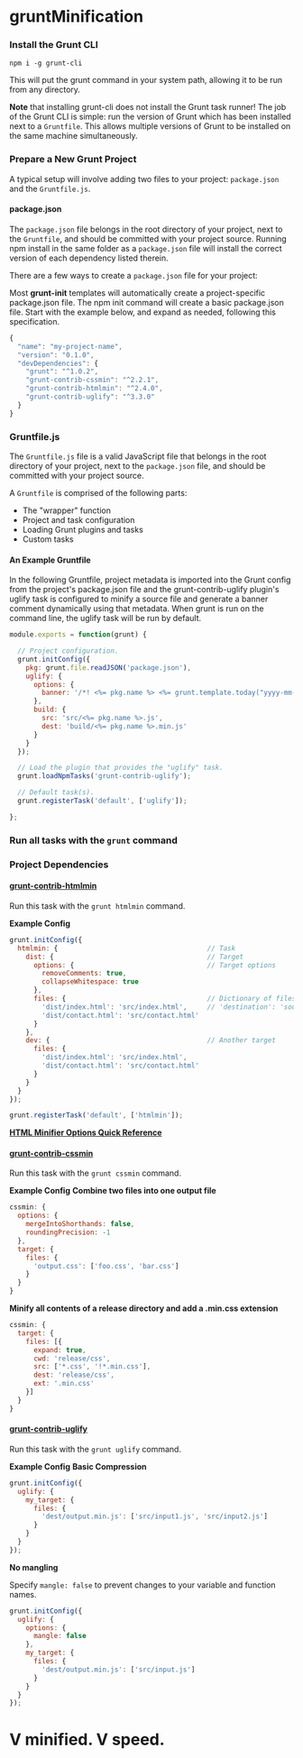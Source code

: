 # gruntMinification

### Install the Grunt CLI
```
npm i -g grunt-cli
```

This will put the grunt command in your system path, allowing it to be run from any directory.

**Note** that installing grunt-cli does not install the Grunt task runner! The job of the Grunt CLI is simple: run the version of Grunt which has been installed next to a `Gruntfile`. This allows multiple versions of Grunt to be installed on the same machine simultaneously.

### Prepare a New Grunt Project
A typical setup will involve adding two files to your project: `package.json` and the `Gruntfile.js`.

#### package.json
The `package.json` file belongs in the root directory of your project, next to the `Gruntfile`, and should be committed with your project source. Running npm install in the same folder as a `package.json` file will install the correct version of each dependency listed therein.

There are a few ways to create a `package.json` file for your project:

Most **grunt-init** templates will automatically create a project-specific package.json file.
The npm init command will create a basic package.json file.
Start with the example below, and expand as needed, following this specification.
``` javascript
{
  "name": "my-project-name",
  "version": "0.1.0",
  "devDependencies": {
    "grunt": "^1.0.2",
    "grunt-contrib-cssmin": "^2.2.1",
    "grunt-contrib-htmlmin": "^2.4.0",
    "grunt-contrib-uglify": "^3.3.0"
  }
}
```

### Gruntfile.js
The `Gruntfile.js` file is a valid JavaScript file that belongs in the root directory of your project, next to the `package.json` file, and should be committed with your project source.

A `Gruntfile` is comprised of the following parts:

* The "wrapper" function
* Project and task configuration
* Loading Grunt plugins and tasks
* Custom tasks

#### An Example Gruntfile
In the following Gruntfile, project metadata is imported into the Grunt config from the project's package.json file and the grunt-contrib-uglify plugin's uglify task is configured to minify a source file and generate a banner comment dynamically using that metadata. When grunt is run on the command line, the uglify task will be run by default.
``` javascript
module.exports = function(grunt) {

  // Project configuration.
  grunt.initConfig({
    pkg: grunt.file.readJSON('package.json'),
    uglify: {
      options: {
        banner: '/*! <%= pkg.name %> <%= grunt.template.today("yyyy-mm-dd") %> */\n'
      },
      build: {
        src: 'src/<%= pkg.name %>.js',
        dest: 'build/<%= pkg.name %>.min.js'
      }
    }
  });

  // Load the plugin that provides the "uglify" task.
  grunt.loadNpmTasks('grunt-contrib-uglify');

  // Default task(s).
  grunt.registerTask('default', ['uglify']);

};
```

### Run all tasks with the `grunt` command

### Project Dependencies
#### [grunt-contrib-htmlmin](https://github.com/gruntjs/grunt-contrib-htmlmin)

Run this task with the `grunt htmlmin` command.

**Example Config**
``` javascript
grunt.initConfig({
  htmlmin: {                                     // Task
    dist: {                                      // Target
      options: {                                 // Target options
        removeComments: true,
        collapseWhitespace: true
      },
      files: {                                   // Dictionary of files
        'dist/index.html': 'src/index.html',     // 'destination': 'source'
        'dist/contact.html': 'src/contact.html'
      }
    },
    dev: {                                       // Another target
      files: {
        'dist/index.html': 'src/index.html',
        'dist/contact.html': 'src/contact.html'
      }
    }
  }
});

grunt.registerTask('default', ['htmlmin']);
```

**[HTML Minifier Options Quick Reference](https://github.com/kangax/html-minifier#options-quick-reference)**

#### [grunt-contrib-cssmin](https://github.com/gruntjs/grunt-contrib-cssmin)

Run this task with the `grunt cssmin` command.

**Example Config**
**Combine two files into one output file**
``` javascript
cssmin: {
  options: {
    mergeIntoShorthands: false,
    roundingPrecision: -1
  },
  target: {
    files: {
      'output.css': ['foo.css', 'bar.css']
    }
  }
}
```

**Minify all contents of a release directory and add a .min.css extension**
``` javascript
cssmin: {
  target: {
    files: [{
      expand: true,
      cwd: 'release/css',
      src: ['*.css', '!*.min.css'],
      dest: 'release/css',
      ext: '.min.css'
    }]
  }
}
```

#### [grunt-contrib-uglify](https://github.com/gruntjs/grunt-contrib-uglify)

Run this task with the `grunt uglify` command.

**Example Config**
**Basic Compression**
``` javascript
grunt.initConfig({
  uglify: {
    my_target: {
      files: {
        'dest/output.min.js': ['src/input1.js', 'src/input2.js']
      }
    }
  }
});
```

**No mangling**

Specify `mangle: false` to prevent changes to your variable and function names.
``` javascript
grunt.initConfig({
  uglify: {
    options: {
      mangle: false
    },
    my_target: {
      files: {
        'dest/output.min.js': ['src/input.js']
      }
    }
  }
});
```

# V minified. V speed.